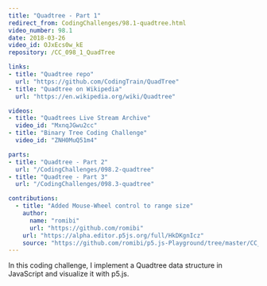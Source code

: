 ```yaml
---
title: "Quadtree - Part 1"
redirect_from: CodingChallenges/98.1-quadtree.html
video_number: 98.1
date: 2018-03-26
video_id: OJxEcs0w_kE
repository: /CC_098_1_QuadTree

links:
- title: "Quadtree repo"
  url: "https://github.com/CodingTrain/QuadTree"
- title: "Quadtree on Wikipedia"
  url: "https://en.wikipedia.org/wiki/Quadtree"

videos:
- title: "Quadtrees Live Stream Archive"
  video_id: "MxnqJGwu2cc"
- title: "Binary Tree Coding Challenge"
  video_id: "ZNH0MuQ51m4"

parts:
- title: "Quadtree - Part 2"
  url: "/CodingChallenges/098.2-quadtree"
- title: "Quadtree - Part 3"
  url: "/CodingChallenges/098.3-quadtree"

contributions: 
  - title: "Added Mouse-Wheel control to range size" 
    author: 
      name: "romibi" 
      url: "https://github.com/romibi" 
    url: "https://alpha.editor.p5js.org/full/HkDKgnIcz" 
    source: "https://github.com/romibi/p5.js-Playground/tree/master/CC_98_QuadTree" 
---
```


In this coding challenge, I implement a Quadtree data structure in JavaScript and visualize it with p5.js.
